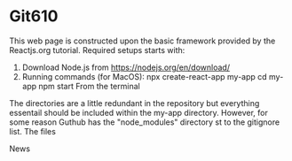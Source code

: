 # Git610

This web page is constructed upon the basic framework provided by the Reactjs.org tutorial.
Required setups starts with:
 1. Download Node.js from https://nodejs.org/en/download/
 2. Running commands (for MacOS): 
      npx create-react-app my-app
      cd my-app
      npm start
    From the terminal
 
The directories are a little redundant in the repository but everything essentail should be included within the my-app directory. However, for some reason Guthub has the "node_modules" directory st to the gitignore list. The files 

News 
